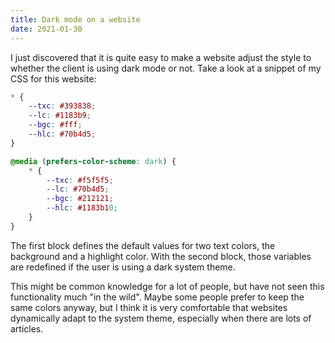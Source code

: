 ```yaml
---
title: Dark mode on a website
date: 2021-01-30
---
```


I just discovered that it is quite easy to make a website adjust the style to
whether the client is using dark mode or not. Take a look at a snippet of my
CSS for this website:

```css
* {
    --txc: #393838;
    --lc: #1183b9;
    --bgc: #fff;
    --hlc: #70b4d5;
}

@media (prefers-color-scheme: dark) {
    * {
        --txc: #f5f5f5;
        --lc: #70b4d5;
        --bgc: #212121;
        --hlc: #1183b10;
    }
}
```

The first block defines the default values for two text colors, the background
and a highlight color. With the second block, those variables are redefined if
the user is using a dark system theme.

This might be common knowledge for a lot of people, but have not seen this
functionality much "in the wild". Maybe some people prefer to keep the same
colors anyway, but I think it is very comfortable that websites dynamically
adapt to the system theme, especially when there are lots of articles.
